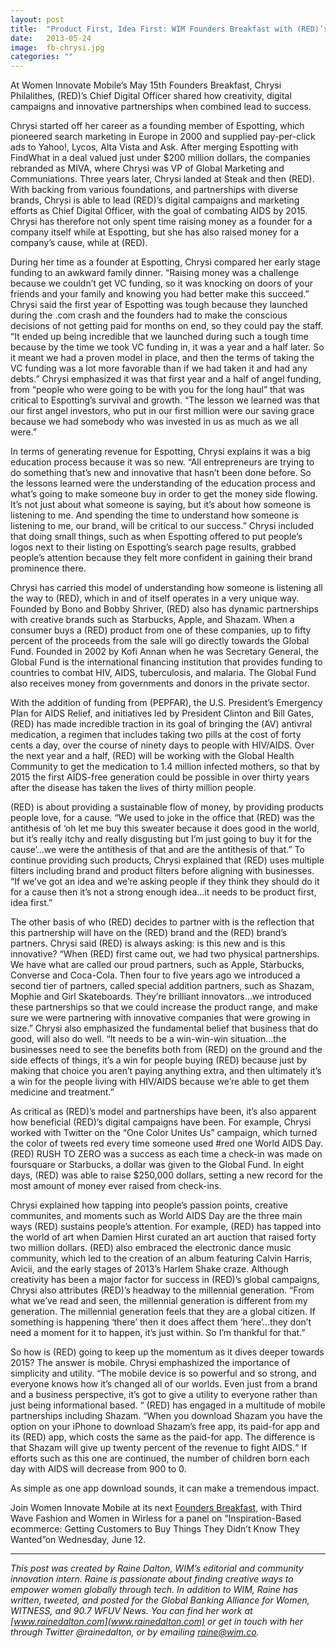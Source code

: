 ```yaml
---
layout: post
title:  "Product First, Idea First: WIM Founders Breakfast with (RED)’s Chief Digital Officer"
date:   2013-05-24
image:  fb-chrysi.jpg
categories: ""
---
```


At Women Innovate Mobile’s May 15th Founders Breakfast, Chrysi Philalithes, (RED)’s Chief Digital Officer shared how creativity, digital campaigns and innovative partnerships when combined lead to success. 

 

Chrysi started off her career as a founding member of Espotting, which pioneered search marketing in Europe in 2000 and supplied pay-per-click ads to Yahoo!, Lycos, Alta Vista and Ask. After merging Espotting with FindWhat in a deal valued just under $200 million dollars, the companies rebranded as MIVA, where Chrysi was VP of Global Marketing and Communiations. Three years later, Chrysi landed at Steak and then (RED). With backing from various foundations, and partnerships with diverse brands, Chrysi is able to lead (RED)’s digital campaigns and marketing efforts as Chief Digital Officer, with the goal of combating AIDS by 2015. Chrysi has therefore not only spent time raising money as a founder for a company itself while at Espotting, but she has also raised money for a company’s cause, while at (RED).

 

During her time as a founder at Espotting, Chrysi compared her early stage funding to an awkward family dinner. “Raising money was a challenge because we couldn’t get VC funding, so it was knocking on doors of your friends and your family and knowing you had better make this succeed.” Chrysi said the first year of Espotting was tough because they launched during the .com crash and the founders had to make the conscious decisions of not getting paid for months on end, so they could pay the staff. “It ended up being incredible that we launched during such a tough time because by the time we took VC funding in, it was a year and a half later. So it meant we had a proven model in place, and then the terms of taking the VC funding was a lot more favorable than if we had taken it and had any debts.” Chrysi emphasized it was that first year and a half of angel funding, from “people who were going to be with you for the long haul” that was critical to Espotting’s survival and growth. “The lesson we learned was that our first angel investors, who put in our first million were our saving grace because we had somebody who was invested in us as much as we all were.”

 

In terms of generating revenue for Espotting, Chrysi explains it was a big education process because it was so new. “All entrepreneurs are trying to do something that’s new and innovative that hasn’t been done before. So the lessons learned were the understanding of the education process and what’s going to make someone buy in order to get the money side flowing. It’s not just about what someone is saying, but it’s about how someone is listening to me. And spending the time to understand how someone is listening to me, our brand, will be critical to our success.” Chrysi included that doing small things, such as when Espotting offered to put people’s logos next to their listing on Espotting’s search page results, grabbed people’s attention because they felt more confident in gaining their brand prominence there.

 

Chrysi has carried this model of understanding how someone is listening all the way to (RED), which in and of itself operates in a very unique way. Founded by Bono and Bobby Shriver, (RED) also has dynamic partnerships with creative brands such as Starbucks, Apple, and Shazam. When a consumer buys a (RED) product from one of these companies, up to fifty percent of the proceeds from the sale will go directly towards the Global Fund. Founded in 2002 by Kofi Annan when he was Secretary General, the Global Fund is the international financing institution that provides funding to countries to combat HIV, AIDS, tuberculosis, and malaria. The Global Fund also receives money from governments and donors in the private sector. 

 

With the addition of funding from (PEPFAR), the U.S.  President’s Emergency Plan for AIDS Relief, and initiatives led by President Clinton and Bill Gates, (RED) has made incredible traction in its goal of bringing the (AV) antivral medication, a regimen that includes taking two pills at the cost of forty cents a day, over the course of ninety days to people with HIV/AIDS. Over the next year and a half, (RED) will be working with the Global Health Community to get the medication to 1.4 million infected mothers, so that by 2015 the first AIDS-free generation could be possible in over thirty years after the disease has taken the lives of thirty million people.

 

(RED) is about providing a sustainable flow of money, by providing products people love, for a cause. “We used to joke in the office that (RED) was the antithesis of ‘oh let me buy this sweater because it does good in the world, but it’s really itchy and really disgusting but I’m just going to buy it for the cause’…we were the antithesis of that and are the antithesis of that.” To continue providing such products, Chrysi explained that (RED) uses multiple filters including brand and product filters before aligning with businesses. “If we’ve got an idea and we’re asking people if they think they should do it for a cause then it’s not a strong enough idea…it needs to be product first, idea first.”

The other basis of who (RED) decides to partner with is the reflection that this partnership will have on the (RED) brand and the (RED) brand’s partners. Chrysi said (RED) is always asking: is this new and is this innovative? “When (RED) first came out, we had two physical partnerships. We have what are called our proud partners, such as Apple, Starbucks, Converse and Coca-Cola. Then four to five years ago we introduced a second tier of partners, called special addition partners, such as Shazam, Mophie and Girl Skateboards. They’re brilliant innovators…we introduced these partnerships so that we could increase the product range, and make sure we were partnering with innovative companies that were growing in size.” Chrysi also emphasized the fundamental belief that business that do good, will also do well. “It needs to be a win-win-win situation…the businesses need to see the benefits both from (RED) on the ground and the side effects of things, it’s a win for people buying (RED) because just by making that choice you aren’t paying anything extra, and then ultimately it’s a win for the people living with HIV/AIDS because we’re able to get them medicine and treatment.”

 

As critical as (RED)’s model and partnerships have been, it’s also apparent how beneficial (RED)’s digital campaigns have been. For example, Chrysi worked with Twitter on the “One Color Unites Us” campaign, which turned the color of tweets red every time someone used #red one World AIDS Day. (RED) RUSH TO ZERO was a success as each time a check-in was made on foursquare or Starbucks, a dollar was given to the Global Fund. In eight days, (RED) was able to raise $250,000 dollars, setting a new record for the most amount of money ever raised from check-ins.

 

Chrysi explained how tapping into people’s passion points, creative communites, and moments such as World AIDS Day are the three main ways (RED) sustains people’s attention. For example, (RED) has tapped into the world of art when Damien Hirst curated an art auction that raised forty two million dollars. (RED) also embraced the electronic dance music community, which led to the creation of an album featuring Calvin Harris, Avicii, and the early stages of 2013’s Harlem Shake craze. Although creativity has been a major factor for success in (RED)’s global campaigns, Chrysi also attributes (RED)’s headway to the millennial generation. “From what we’ve read and seen, the millennial generation is different from my generation. The millennial generation feels that they are a global citizen. If something is happening ‘there’ then it does affect them ‘here’…they don’t need a moment for it to happen, it’s just within. So I’m thankful for that.”

 

So how is (RED) going to keep up the momentum as it dives deeper towards 2015? The answer is mobile.  Chrysi emphashized the importance of simplicity and utility. “The mobile device is so powerful and so strong, and everyone knows how it’s changed all of our worlds. Even just from a brand and a business perspective, it’s got to give a utility to everyone rather than just being informational based. “ (RED) has engaged in a multitude of mobile partnerships including Shazam. “When you download Shazam you have the option on your iPhone to download Shazam’s free app, its paid-for app and its (RED) app, which costs the same as the paid-for app. The difference is that Shazam will give up twenty percent of the revenue to fight AIDS.“ If efforts such as this one are continued, the number of children born each day with AIDS will decrease from 900 to 0.

As simple as one app download sounds, it can make a tremendous impact.

Join Women Innovate Mobile at its next [Founders Breakfast](http://www.eventbrite.com/e/founders-breakfast-inspiration-based-ecommerce-getting-customers-to-buy-things-they-didnt-know-they-tickets-6571398229), with Third Wave Fashion and Women in Wirless for a panel on “Inspiration-Based ecommerce: Getting Customers to Buy Things They Didn’t Know They Wanted”on Wednesday, June 12.

 ______________________________________________________                                                                                       

*This post was created by Raine Dalton, WIM’s editorial and community innovation intern. Raine is passionate about finding creative ways to empower women globally through tech. In addition to WIM, Raine has written, tweeted, and posted for the Global Banking Alliance for Women, WITNESS, and 90.7 WFUV News. You can find her work at [www.rainedalton.com](www.rainedalton.com) or get in touch with her through Twitter @rainedalton, or by emailing [raine@wim.co](raine@wim.co).* 

